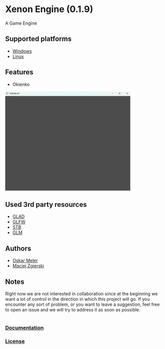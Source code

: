 # Xenon Engine (0.1.9)

A Game Engine 

## Supported platforms

- [Windows](ReadmeAssets/README_BuildW.md)
- [Linux](ReadmeAssets/README_BuildL.md)

## Features

- Okienko 
<img src=ReadmeAssets/okienko.png width=400>

## Used 3rd party resources 

- [GLAD](https://github.com/Dav1dde/glad)
- [GLFW](https://github.com/glfw/glfw)
- [STB](https://github.com/nothings/stb)
- [GLM](https://github.com/g-truc/glm)

## Authors

- [Oskar Meler](https://github.com/frogrammer9)
- [Maciej Zgierski](https://github.com/GoscZnickiem)

## Notes
Right now we are not interested in collaboration since at the beginning  we want a lot of control in the direction in which this project will go. 
If you encounter any sort of problem, or you want to leave a suggestion, feel free to open an issue and we will try to address it as soon as possible.   

#  
### [Documentation](ReadmeDocumentation/Docs.md)
### [License](LICENSE)
